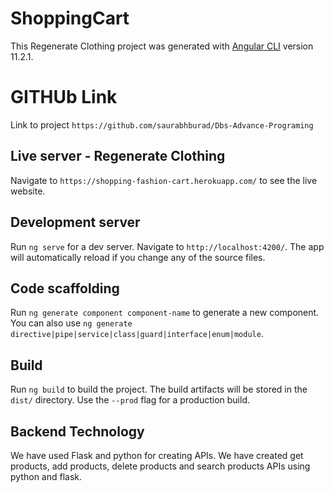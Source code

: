 

# ShoppingCart

This Regenerate Clothing project was generated with [Angular CLI](https://github.com/angular/angular-cli) version 11.2.1.

# GITHUb Link

Link to project `https://github.com/saurabhburad/Dbs-Advance-Programing`

## Live server - Regenerate Clothing
Navigate to `https://shopping-fashion-cart.herokuapp.com/` to see the live website.

## Development server

Run `ng serve` for a dev server. Navigate to `http://localhost:4200/`. The app will automatically reload if you change any of the source files.

## Code scaffolding

Run `ng generate component component-name` to generate a new component. You can also use `ng generate directive|pipe|service|class|guard|interface|enum|module`.

## Build

Run `ng build` to build the project. The build artifacts will be stored in the `dist/` directory. Use the `--prod` flag for a production build.

## Backend Technology

We have used Flask and python for creating APIs. We have created get products, add products, delete products and search products APIs using python and flask.
